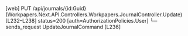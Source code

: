 [web] PUT /api/journals/{id:Guid}  (Workpapers.Next.API.Controllers.Workpapers.JournalController.Update)  [L232–L238] status=200 [auth=AuthorizationPolicies.User]
  └─ sends_request UpdateJournalCommand [L236]

